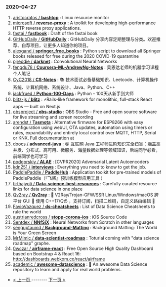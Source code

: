 ### 2020-04-27 
1. [
        aristocratos /
**bashtop**](https://github.com/aristocratos/bashtop) : Linux resource monitor
1. [
        microsoft /
**reverse-proxy**](https://github.com/microsoft/reverse-proxy) : A toolkit for developing high-performance HTTP reverse proxy applications.
1. [
        fastai /
**fastbook**](https://github.com/fastai/fastbook) : Draft of the fastai book
1. [
        GitHubDaily /
**GitHubDaily**](https://github.com/GitHubDaily/GitHubDaily) : GitHubDaily 分享内容定期整理与分类。欢迎推荐、自荐项目，让更多人知道你的项目。
1. [
        alexgand /
**springer_free_books**](https://github.com/alexgand/springer_free_books) : Python script to download all Springer books released for free during the 2020 COVID-19 quarantine
1. [
        pjreddie /
**darknet**](https://github.com/pjreddie/darknet) : Convolutional Neural Networks
1. [
        fengdu78 /
**Coursera-ML-AndrewNg-Notes**](https://github.com/fengdu78/Coursera-ML-AndrewNg-Notes) : 吴恩达老师的机器学习课程个人笔记
1. [
        CyC2018 /
**CS-Notes**](https://github.com/CyC2018/CS-Notes) : 📚 技术面试必备基础知识、Leetcode、计算机操作系统、计算机网络、系统设计、Java、Python、C++
1. [
        jackfrued /
**Python-100-Days**](https://github.com/jackfrued/Python-100-Days) : Python - 100天从新手到大师
1. [
        blitz-js /
**blitz**](https://github.com/blitz-js/blitz) : ⚡️Rails-like framework for monolithic, full-stack React apps — built on Next.js
1. [
        obsproject /
**obs-studio**](https://github.com/obsproject/obs-studio) : OBS Studio - Free and open source software for live streaming and screen recording
1. [
        arendst /
**Tasmota**](https://github.com/arendst/Tasmota) : Alternative firmware for ESP8266 with easy configuration using webUI, OTA updates, automation using timers or rules, expandability and entirely local control over MQTT, HTTP, Serial or KNX. Full documentation at
1. [
        doocs /
**advanced-java**](https://github.com/doocs/advanced-java) : 😮 互联网 Java 工程师进阶知识完全扫盲：涵盖高并发、分布式、高可用、微服务、海量数据处理等领域知识，后端同学必看，前端同学也可学习
1. [
        podgorskiy /
**ALAE**](https://github.com/podgorskiy/ALAE) : [CVPR2020] Adversarial Latent Autoencoders
1. [
        kdn251 /
**interviews**](https://github.com/kdn251/interviews) : Everything you need to know to get the job.
1. [
        PaddlePaddle /
**PaddleHub**](https://github.com/PaddlePaddle/PaddleHub) : Application toolkit for pre-trained models of PaddlePaddle（『飞桨』预训练模型应用工具 ）
1. [
        tirthajyoti /
**Data-science-best-resources**](https://github.com/tirthajyoti/Data-science-best-resources) : Carefully curated resource links for data science in one place
1. [
        Qv2ray /
**Qv2ray**](https://github.com/Qv2ray/Qv2ray) : 🌟 V2Ray/Trojan-GFW/SSR Linux/Windows/macOS 跨平台 GUI 🔨 使用 C++17/Qt5 ，支持订阅，扫描二维码，自定义路由编辑 🌟
1. [
        FavioVazquez /
**ds-cheatsheets**](https://github.com/FavioVazquez/ds-cheatsheets) : List of Data Science Cheatsheets to rule the world
1. [
        austrianredcross /
**stopp-corona-ios**](https://github.com/austrianredcross/stopp-corona-ios) : iOS Source Code
1. [
        Sentdex /
**NNfSiX**](https://github.com/Sentdex/NNfSiX) : Neural Networks from Scratch in other languages
1. [
        senguptaumd /
**Background-Matting**](https://github.com/senguptaumd/Background-Matting) : Background Matting: The World is Your Green Screen
1. [
        MrMimic /
**data-scientist-roadmap**](https://github.com/MrMimic/data-scientist-roadmap) : Toturial coming with "data science roadmap" graphe.
1. [
        0wczar /
**airframe-react**](https://github.com/0wczar/airframe-react) : Free Open Source High Quality Dashboard based on Bootstrap 4 & React 16: http://dashboards.webkom.co/react/airframe
1. [
        academic /
**awesome-datascience**](https://github.com/academic/awesome-datascience) : 📝 An awesome Data Science repository to learn and apply for real world problems. 

- [ < 上一页 ](https://github.com/able8/github-trending-daily-record/blob/master/2020-04-26.md) -------- [ 下一页 > ](https://github.com/able8/github-trending-daily-record/blob/master/2020-04-28.md)